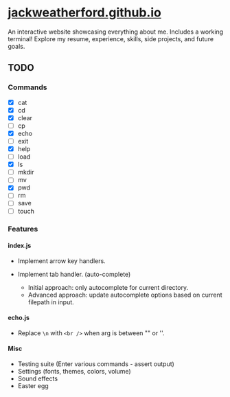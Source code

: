 # [jackweatherford.github.io](https://jackweatherford.github.io/)

An interactive website showcasing everything about me.
Includes a working terminal!
Explore my resume, experience, skills, side projects, and future goals.

## TODO

### Commands

- [x] cat
- [x] cd
- [x] clear
- [ ] cp
- [x] echo
- [ ] exit
- [x] help
- [ ] load
- [x] ls
- [ ] mkdir
- [ ] mv
- [x] pwd
- [ ] rm
- [ ] save
- [ ] touch

### Features

#### index.js

- Implement arrow key handlers.
- Implement tab handler. (auto-complete)

  - Initial approach: only autocomplete for current directory.
  - Advanced approach: update autocomplete options based on current filepath in input.

#### echo.js

- Replace `\n` with `<br />` when arg is between "" or ''.

#### Misc

- Testing suite (Enter various commands - assert output)
- Settings (fonts, themes, colors, volume)
- Sound effects
- Easter egg

